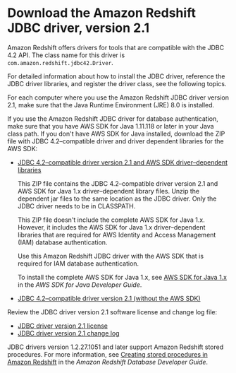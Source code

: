 # Download the Amazon Redshift JDBC driver, version 2\.1<a name="jdbc20-download-driver"></a>

Amazon Redshift offers drivers for tools that are compatible with the JDBC 4\.2 API\. The class name for this driver is `com.amazon.redshift.jdbc42.Driver`\.

For detailed information about how to install the JDBC driver, reference the JDBC driver libraries, and register the driver class, see the following topics\. 

For each computer where you use the Amazon Redshift JDBC driver version 2\.1, make sure that the Java Runtime Environment \(JRE\) 8\.0 is installed\. 

If you use the Amazon Redshift JDBC driver for database authentication, make sure that you have AWS SDK for Java 1\.11\.118 or later in your Java class path\. If you don't have AWS SDK for Java installed, download the ZIP file with JDBC 4\.2–compatible driver and driver dependent libraries for the AWS SDK:
+ [JDBC 4\.2–compatible driver version 2\.1 and AWS SDK driver–dependent libraries](https://s3.amazonaws.com/redshift-downloads/drivers/jdbc/2.1.0.10/redshift-jdbc42-2.1.0.10.zip) 

  This ZIP file contains the JDBC 4\.2–compatible driver version 2\.1 and AWS SDK for Java 1\.x driver–dependent library files\. Unzip the dependent jar files to the same location as the JDBC driver\. Only the JDBC driver needs to be in CLASSPATH\.

  This ZIP file doesn't include the complete AWS SDK for Java 1\.x\. However, it includes the AWS SDK for Java 1\.x driver–dependent libraries that are required for AWS Identity and Access Management \(IAM\) database authentication\.

  Use this Amazon Redshift JDBC driver with the AWS SDK that is required for IAM database authentication\.

  To install the complete AWS SDK for Java 1\.x, see [AWS SDK for Java 1\.x](https://docs.aws.amazon.com/sdk-for-java/v1/developer-guide/welcome.html) in the *AWS SDK for Java Developer Guide*\. 
+ [JDBC 4\.2–compatible driver version 2\.1 \(without the AWS SDK\)](https://s3.amazonaws.com/redshift-downloads/drivers/jdbc/2.1.0.10/redshift-jdbc42-2.1.0.10.jar) 

Review the JDBC driver version 2\.1 software license and change log file: 
+ [JDBC driver version 2\.1 license](https://github.com/aws/amazon-redshift-jdbc-driver/blob/master/LICENSE) 
+ [JDBC driver version 2\.1 change log](https://github.com/aws/amazon-redshift-jdbc-driver/blob/master/CHANGELOG.md)

JDBC drivers version 1\.2\.27\.1051 and later support Amazon Redshift stored procedures\. For more information, see [Creating stored procedures in Amazon Redshift](https://docs.aws.amazon.com/redshift/latest/dg/stored-procedure-overview.html) in the *Amazon Redshift Database Developer Guide*\. 